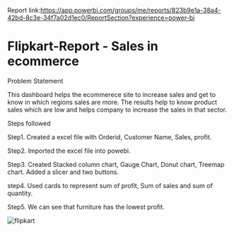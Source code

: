 Report link:https://app.powerbi.com/groups/me/reports/823b9e1a-38a4-42bd-8c3e-34f7a02d1ec0/ReportSection?experience=power-bi

# Flipkart-Report - Sales in ecommerce 

Problem Statement

This dashboard helps the ecommerece site to increase sales and get to know in which regions sales are more. The results help to know product sales which are low and helps company to increase the sales in that sector. 

Steps followed

Step1. Created a excel file with Orderid, Customer Name, Sales, profit.

Step2. Imported the excel file into powebi.

Step3. Created Stacked column chart, Gauge Chart, Donut chart, Treemap chart. Added a slicer and two buttons.

step4. Used cards to represent sum of profit, Sum of sales and sum of quantity.

Step5. We can see that furniture has the lowest profit.

![flipkart](https://github.com/KirthanaBoda/Flipkart/assets/160857494/f02dc03a-06a8-4ce7-bfcb-13ce292c166c)


